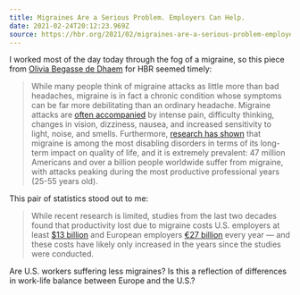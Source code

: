 ```yaml
---
title: Migraines Are a Serious Problem. Employers Can Help.
date: 2021-02-24T20:12:23.969Z
source: https://hbr.org/2021/02/migraines-are-a-serious-problem-employers-can-help
---
```

I worked most of the day today through the fog of a migraine, so this piece from [Olivia Begasse de Dhaem](https://hbr.org/search?term=olivia%20begasse%20de%20dhaem) for HBR seemed timely:

> While many people think of migraine attacks as little more than bad headaches, migraine is in fact a chronic condition whose symptoms can be far more debilitating than an ordinary headache. Migraine attacks are [often accompanied](https://pubmed.ncbi.nlm.nih.gov/26350071/') by intense pain, difficulty thinking, changes in vision, dizziness, nausea, and increased sensitivity to light, noise, and smells. Furthermore, [research has shown](https://pubmed.ncbi.nlm.nih.gov/30353868/) that migraine is among the most disabling disorders in terms of its long-term impact on quality of life, and it is extremely prevalent: 47 million Americans and over a billion people worldwide suffer from migraine, with attacks peaking during the most productive professional years (25-55 years old).

This pair of statistics stood out to me:

> While recent research is limited, studies from the last two decades found that productivity lost due to migraine costs U.S. employers at least [$13 billion](https://pubmed.ncbi.nlm.nih.gov/10219926/) and European employers [€27 billion](https://www.tandfonline.com/doi/abs/10.3109/09638288.2010.511687) every year — and these costs have likely only increased in the years since the studies were conducted.

Are U.S. workers suffering less migraines? Is this a reflection of differences in work-life balance between Europe and the U.S.?